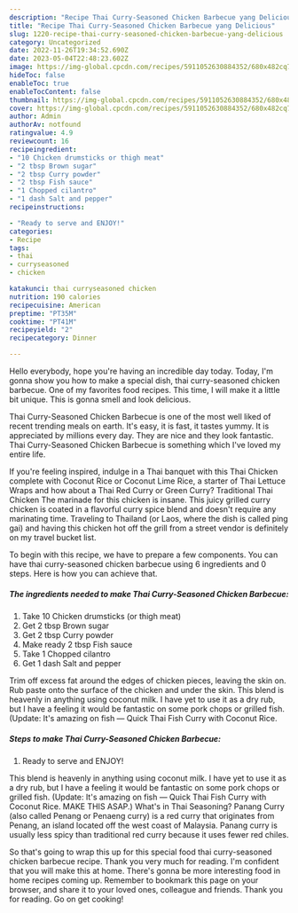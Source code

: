 ```yaml
---
description: "Recipe Thai Curry-Seasoned Chicken Barbecue yang Delicious"
title: "Recipe Thai Curry-Seasoned Chicken Barbecue yang Delicious"
slug: 1220-recipe-thai-curry-seasoned-chicken-barbecue-yang-delicious
category: Uncategorized
date: 2022-11-26T19:34:52.690Z
date: 2023-05-04T22:48:23.602Z
image: https://img-global.cpcdn.com/recipes/5911052630884352/680x482cq70/thai-curry-seasoned-chicken-barbecue-recipe-main-photo.jpg
hideToc: false
enableToc: true
enableTocContent: false
thumbnail: https://img-global.cpcdn.com/recipes/5911052630884352/680x482cq70/thai-curry-seasoned-chicken-barbecue-recipe-main-photo.jpg
cover: https://img-global.cpcdn.com/recipes/5911052630884352/680x482cq70/thai-curry-seasoned-chicken-barbecue-recipe-main-photo.jpg
author: Admin
authorAv: notfound
ratingvalue: 4.9
reviewcount: 16
recipeingredient:
- "10 Chicken drumsticks or thigh meat"
- "2 tbsp Brown sugar"
- "2 tbsp Curry powder"
- "2 tbsp Fish sauce"
- "1 Chopped cilantro"
- "1 dash Salt and pepper"
recipeinstructions:

- "Ready to serve and ENJOY!"
categories:
- Recipe
tags:
- thai
- curryseasoned
- chicken

katakunci: thai curryseasoned chicken 
nutrition: 190 calories
recipecuisine: American
preptime: "PT35M"
cooktime: "PT41M"
recipeyield: "2"
recipecategory: Dinner

---
```



Hello everybody, hope you're having an incredible day today. Today, I'm gonna show you how to make a special dish, thai curry-seasoned chicken barbecue. One of my favorites food recipes. This time, I will make it a little bit unique. This is gonna smell and look delicious.

Thai Curry-Seasoned Chicken Barbecue is one of the most well liked of recent trending meals on earth. It's easy, it is fast, it tastes yummy. It is appreciated by millions every day. They are nice and they look fantastic. Thai Curry-Seasoned Chicken Barbecue is something which I've loved my entire life.

If you&#39;re feeling inspired, indulge in a Thai banquet with this Thai Chicken complete with Coconut Rice or Coconut Lime Rice, a starter of Thai Lettuce Wraps and how about a Thai Red Curry or Green Curry? Traditional Thai Chicken The marinade for this chicken is insane. This juicy grilled curry chicken is coated in a flavorful curry spice blend and doesn&#39;t require any marinating time. Traveling to Thailand (or Laos, where the dish is called ping gai) and having this chicken hot off the grill from a street vendor is definitely on my travel bucket list.


To begin with this recipe, we have to prepare a few components. You can have thai curry-seasoned chicken barbecue using 6 ingredients and 0 steps. Here is how you can achieve that.

<!--inarticleads1-->

##### The ingredients needed to make Thai Curry-Seasoned Chicken Barbecue:

1. Take 10 Chicken drumsticks (or thigh meat)
1. Get 2 tbsp Brown sugar
1. Get 2 tbsp Curry powder
1. Make ready 2 tbsp Fish sauce
1. Take 1 Chopped cilantro
1. Get 1 dash Salt and pepper


Trim off excess fat around the edges of chicken pieces, leaving the skin on. Rub paste onto the surface of the chicken and under the skin. This blend is heavenly in anything using coconut milk. I have yet to use it as a dry rub, but I have a feeling it would be fantastic on some pork chops or grilled fish. (Update: It&#39;s amazing on fish — Quick Thai Fish Curry with Coconut Rice. 

<!--inarticleads2-->

##### Steps to make Thai Curry-Seasoned Chicken Barbecue:


1. Ready to serve and ENJOY!

This blend is heavenly in anything using coconut milk. I have yet to use it as a dry rub, but I have a feeling it would be fantastic on some pork chops or grilled fish. (Update: It&#39;s amazing on fish — Quick Thai Fish Curry with Coconut Rice. MAKE THIS ASAP.) What&#39;s in Thai Seasoning? Panang Curry (also called Penang or Penaeng curry) is a red curry that originates from Penang, an island located off the west coast of Malaysia. Panang curry is usually less spicy than traditional red curry because it uses fewer red chiles. 

So that's going to wrap this up for this special food thai curry-seasoned chicken barbecue recipe. Thank you very much for reading. I'm confident that you will make this at home. There's gonna be more interesting food in home recipes coming up. Remember to bookmark this page on your browser, and share it to your loved ones, colleague and friends. Thank you for reading. Go on get cooking!
